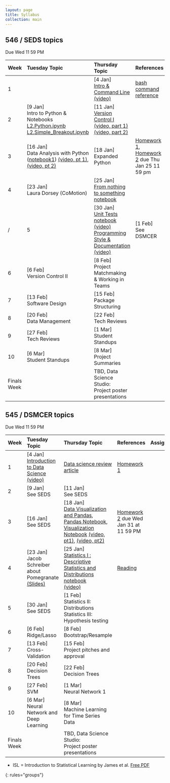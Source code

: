 ```yaml
---
layout: page
title: Syllabus
collection: main
---
```


## 546 / SEDS topics
Due Wed 11 59 PM   


| Week  | Tuesday Topic | Thursday Topic | References | Assignment |
|:------------|:-------------|:----------------|:-------------------|:-------------|
|1| | [4 Jan] <br>[Intro & Command Line](https://github.com/UWDIRECT/UWDIRECT.github.io/blob/master/Wi18_content/SEDS/L1.Intro_Command_Line.pptx?raw=true) [(video)](https://uw.hosted.panopto.com/Panopto/Pages/Viewer.aspx?id=012e38eb-2601-4d51-b338-a85e0172fb98) | [bash command reference](https://github.com/UWDIRECT/UWDIRECT.github.io/raw/master/Wi18_content/SEDS/CSE%20390%20Bash%20Command%20Reference.pdf) | |
|2| [9 Jan] <br> Intro to Python & Notebooks<br>[L2.Python.ipynb](https://raw.githubusercontent.com/UWDIRECT/UWDIRECT.github.io/master/Wi18_content/SEDS/L2.Python.ipynb)<br>[L2.Simple_Breakout.ipynb](https://raw.githubusercontent.com/UWDIRECT/UWDIRECT.github.io/master/Wi18_content/SEDS/L2.Simple_Breakout.ipynb) | [11 Jan] <br> [Version Control I](https://github.com/UWDIRECT/UWDIRECT.github.io/blob/master/Wi18_content/SEDS/L3.Version_Control_p2.pptx?raw=true) [(video, part 1)](https://uw.hosted.panopto.com/Panopto/Pages/Viewer.aspx?id=32ca4b50-7ac0-45c5-8148-a865014267f4) [(video, part 2)](https://uw.hosted.panopto.com/Panopto/Pages/Viewer.aspx?id=8d926a52-95f5-499f-bce4-a865017340af) | | |
|3| [16 Jan] <br> Data Analysis with Python ([notebook1](https://raw.githubusercontent.com/UWDIRECT/UWDIRECT.github.io/master/Wi18_content/SEDS/L4.Procedural_Python.ipynb)) [(video, pt 1)](https://uw.hosted.panopto.com/Panopto/Pages/Viewer.aspx?id=5a8606e1-f19f-4856-8bc3-a86a0142b91a), [(video, pt 2)](https://uw.hosted.panopto.com/Panopto/Pages/Viewer.aspx?id=36370308-22c1-46d4-ada0-a86a01737839) | [18 Jan] <br> Expanded Python |  [Homework 1](https://classroom.github.com/a/Rd35Sn1m), [Homework 2](https://classroom.github.com/a/CQbe6UhF) due Thu Jan 25 11 59 pm|
|4| [23 Jan] <br> Laura Dorsey (CoMotion) | [25 Jan] <br> [From nothing to something](https://github.com/UWDIRECT/UWDIRECT.github.io/blob/master/Wi18_content/SEDS/L6.NothingToSomething.pptx?raw=true) <br> [notebook](https://raw.githubusercontent.com/UWDIRECT/UWDIRECT.github.io/master/Wi18_content/SEDS/L6.NothingToSomething.ipynb) | |
/|5| [30 Jan] <br> [Unit Tests](https://github.com/UWDIRECT/UWDIRECT.github.io/blob/master/Wi18_content/SEDS/L7.Testing.pptx?raw=true) [notebook](https://github.com/UWDIRECT/UWDIRECT.github.io/blob/master/Wi18_content/SEDS/L7.Testing.ipynb) [(video)](https://uw.hosted.panopto.com/Panopto/Pages/Viewer.aspx?id=686cc5f8-cf55-467a-b6cf-a8780142261d) <br> [Programming Style &  Documentation](https://github.com/UWDIRECT/UWDIRECT.github.io/blob/master/Wi18_content/SEDS/L8.Style_and_Documentation.pptx?raw=true) [(video)](https://uw.hosted.panopto.com/Panopto/Pages/Viewer.aspx?id=23bb8b04-7573-4914-864e-a87801730ce2) | [1 Feb] <br> See DSMCER | | [Homework 3](https://classroom.github.com/a/ubFUBd-5) |
|6| [6 Feb] <br> Version Control II | [8 Feb] <br> Project Matchmaking & Working in Teams | |
|7| [13 Feb] <br> Software Design | [15 Feb] <br> Package Structuring | |
|8| [20 Feb] <br> Data Management | [22 Feb] <br> Tech Reviews | |
|9| [27 Feb] <br> Tech Reviews | [1 Mar] <br> Student Standups | |
|10| [6 Mar] <br> Student Standups | [8 Mar] <br> Project Summaries | |
|Finals Week| | TBD, Data Science Studio:<br>Project poster presentations | | |

## 545 / DSMCER topics  
Due Wed 11 59 PM  

| Week  | Tuesday Topic | Thursday Topic | References | Assignment |
|:------------|:-------------|:----------------|:-------------------|:-------------|
|1| [4 Jan] <br> [Introduction to Data Science](https://github.com/UWDIRECT/UWDIRECT.github.io/raw/master/Wi18_content/DSMCER/L1_Intro_to_Data_Science.pdf) [(video)](https://uw.hosted.panopto.com/Panopto/Pages/Viewer.aspx?id=a7ff398a-5540-4288-b0d0-a85e01421b3a) | [Data science review article](http://onlinelibrary.wiley.com/doi/10.1002/aic.15192/full) | [Homework 1](https://classroom.github.com/a/8vkcoV8e) |
|2| [9 Jan] <br> See SEDS | [11 Jan] <br> See SEDS |  |  
|3| [16 Jan] <br> See SEDS | [18 Jan] <br> [Data Visualization and Pandas](https://github.com/UWDIRECT/UWDIRECT.github.io/blob/master/Wi18_content/DSMCER/L5.Visualization.pptx?raw=true), [Pandas Notebook](https://github.com/UWDIRECT/UWDIRECT.github.io/raw/master/Wi18_content/DSMCER/L4.Pandas.ipynb), [Visualization Notebook](https://github.com/UWDIRECT/UWDIRECT.github.io/raw/master/Wi18_content/DSMCER/L5.Visualization.ipynb) [(video, pt1)](https://uw.hosted.panopto.com/Panopto/Pages/Viewer.aspx?id=eb3d3d26-e17e-4ff5-b146-a86c01409360), [(video, pt2)](https://uw.hosted.panopto.com/Panopto/Pages/Viewer.aspx?id=1efe3ae0-a067-4dfe-bc31-a86c01742b3b)  | [Homework 2](https://classroom.github.com/a/bZoozAaF) due Wed Jan 31 at 11 59 PM | 
|4| [23 Jan] <br> Jacob Schreiber about Pomegranate [(Slides)](https://github.com/jmschrei/pomegranate/blob/master/slides/pomegranate%20PyData%20NYC%202017.pdf) | [25 Jan] <br> [Statistics I : Descriptive Statistics and Distributions](https://github.com/UWDIRECT/UWDIRECT.github.io/blob/master/Wi18_content/DSMCER/L6.Descriptive_Statistics.pptx?raw=true) <br>[notebook](https://raw.githubusercontent.com/UWDIRECT/UWDIRECT.github.io/master/Wi18_content/DSMCER/L6.Descriptive_Statistics.ipynb) <br> [(video)](https://uw.hosted.panopto.com/Panopto/Pages/Viewer.aspx?id=210ecc85-09c0-4531-accf-a873014228b2) | [Reading](https://www.nature.com/articles/nmeth.2613) | 
|5| [30 Jan] <br> See SEDS | [1 Feb] <br> Statistics II: Distributions <br> Statistics III: Hypothesis testing  |
|6| [6 Feb] <br> Ridge/Lasso | [8 Feb] <br> Bootstrap/Resample | |
|7| [13 Feb] <br> Cross-Validation | [15 Feb] <br> Project pitches and approval | |
|8| [20 Feb] <br> Decision Trees | [22 Feb] <br> Decision Trees | |
|9| [27 Feb] <br> SVM | [1 Mar] <br> Neural Network 1 | |
|10| [6 Mar] <br> Neural Network and Deep Learning | [8 Mar] <br> Machine Learning for Time Series Data | |
|Finals Week| | TBD, Data Science Studio:<br>Project poster presentations | | |


* ISL = Introduction to Statistical Learning by James et al. [Free PDF](http://www-bcf.usc.edu/~gareth/ISL/)

{: rules="groups"}

